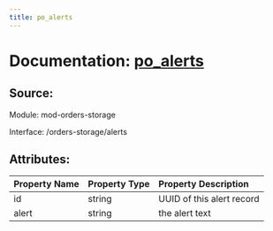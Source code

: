 ```yaml
---
title: po_alerts
---
```

# Documentation: [po_alerts](po_alerts.md)

## Source:

Module: mod-orders-storage

Interface: /orders-storage/alerts

## Attributes:

| Property Name   | Property Type   | Property Description      |
|:----------------|:----------------|:--------------------------|
| id              | string          | UUID of this alert record |
| alert           | string          | the alert text            |

